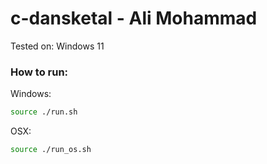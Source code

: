 # c-dansketal - Ali Mohammad

Tested on:
Windows 11


### How to run:

Windows: 
```bash
source ./run.sh
```

OSX:
```bash
source ./run_os.sh
```

